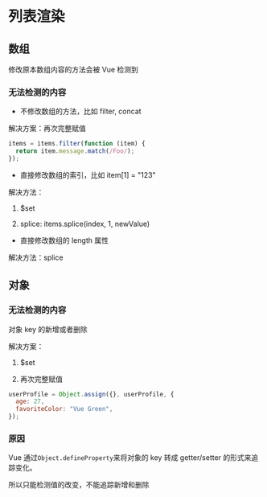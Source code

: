 # 列表渲染

## 数组

修改原本数组内容的方法会被 Vue 检测到

### 无法检测的内容

- 不修改数组的方法，比如 filter, concat

解决方案：再次完整赋值

```js
items = items.filter(function (item) {
  return item.message.match(/Foo/);
});
```

- 直接修改数组的索引，比如 item[1] = "123"

解决方法：

1.  \$set

2.  splice: items.splice(index, 1, newValue)

- 直接修改数组的 length 属性

解决方法：splice

## 对象

### 无法检测的内容

对象 key 的新增或者删除

解决方案：

1.  \$set

2.  再次完整赋值

```js
userProfile = Object.assign({}, userProfile, {
  age: 27,
  favoriteColor: "Vue Green",
});
```

### 原因

Vue 通过`Object.defineProperty`来将对象的 key 转成 getter/setter 的形式来追踪变化。

所以只能检测值的改变，不能追踪新增和删除
